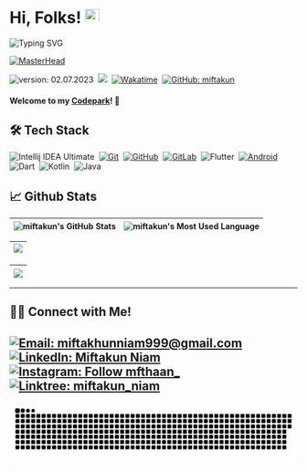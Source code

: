 # Hi, Folks! [<img src="https://media.giphy.com/media/hvRJCLFzcasrR4ia7z/giphy.gif" width="25px" height="25px">](https://miftakun.github.io/)

<!--   my-ticker -->    
![Typing SVG](https://readme-typing-svg.herokuapp.com?color=%2336BCF7&center=true&vCenter=true&width=1000&lines=Hi+there+👋,+I+am+Miftakun+Niam;+Welcome+to+My+Profile!;Over+1+years+of+programming+experience;Always+learning+new+things+;UI/UX+Design+and+Mobile+Development+Enthusiast+;and+Google+Developer+Student+community+member)

[![MasterHead](https://1.bp.blogspot.com/-7A4WynwLsMw/XbBpCXG8fHI/AAAAAAAAMt4/uOa1bpLskYgrwGbllhSu2SDj_Mig8SXJQCLcBGAsYHQ/s1600/2000_600px.gif)](https://miftakun.github.io)

![version: 02.07.2023](https://img.shields.io/badge/version-02.07.2023-informational)&nbsp;
![](https://komarev.com/ghpvc/?username=miftakun)&nbsp;
[![Wakatime](https://wakatime.com/badge/user/86dab614-3d73-414f-ac95-9d23f118db89.svg)](https://wakatime.com/@mfthaan)&nbsp;
[![GitHub: miftakun](https://img.shields.io/github/followers/miftakun?label=follow&style=social)](https://github.com/miftakun)&nbsp;


#### Welcome to my [Codepark](https://github.com/Miftakun)! 🏡

## 🛠 Tech Stack
  ![Intellij IDEA Ultimate](https://img.shields.io/badge/IntelliJ%20IDEA%20Ultimate-000000.svg?style=flat&logo=intellij-idea&logoColor=white)&nbsp;
  [![Git](https://img.shields.io/badge/Git-%23F05033.svg?style=flat&logo=git&logoColor=white)](https://git-scm.com/)&nbsp;
  [![GitHub](https://img.shields.io/badge/-GitHub-05122A?style=flat&logo=github)](https://github.com/miftakun/)&nbsp;
  [![GitLab](https://img.shields.io/badge/-GitLab-%23fc6d26?style=flat&logo=gitlab&logoColor=white)](https://gitlab.com/mfthaan/)&nbsp;
  ![Flutter](https://img.shields.io/badge/Flutter%20Dev-blue?style=flat&logo=flutter)&nbsp;
  [![Android](https://img.shields.io/badge/Android_Dev-3DDC84?style=flat&logo=android&logoColor=white)](https://developers.google.com/profile/u/mfthaan)&nbsp;
  ![Dart](https://img.shields.io/badge/Dart%20-blue?style=flat&logo=dart)&nbsp;
  ![Kotlin](https://img.shields.io/badge/Kotlin-%230095D5.svg?style=flat&logo=kotlin&logoColor=white)&nbsp;
  ![Java](https://img.shields.io/badge/Java-%23ED8B00.svg?style=flat&logo=java&logoColor=white)&nbsp;
  

<!-- ## 📊 Top Repositories
[![Dicoding-AndroidPemula](https://github-readme-stats.vercel.app/api/pin/?username=miftakun&repo=Dicoding-AndroidPemula&show_icons=true&theme=radical)](https://github.com/miftakun/Dicoding-AndroidPemula) &nbsp;&nbsp; [![Smart-Villager](https://github-readme-stats.vercel.app/api/pin/?username=miftakun&repo=Smart-Villager&show_icons=true&theme=radical)](https://github.com/miftakun/Smart-Villager) -->

## 📈 Github Stats
  
| <img align="center" width="320px" src="https://github-readme-stats-eight-theta.vercel.app/api?username=miftakun&show_icons=true&hide_border=true&theme=radical&include_all_commits=true&count_private=true" alt="miftakun's GitHub Stats"> | <img align="center" width="295px" src="https://github-readme-stats-eight-theta.vercel.app/api/top-langs/?username=miftakun&langs_count=8&layout=compact&hide_border=true&theme=radical" alt="miftakun's Most Used Language">
| ------------- | ------------- |  

| <img width="640px" src="https://github-readme-streak-stats.herokuapp.com/?user=miftakun&hide_border=true&theme=radical">
| ------------- |

| [<img align="center" width="640px" src="https://github-readme-stats.vercel.app/api/wakatime?username=mfthaan&layout=compact&hide_border=true&theme=radical">](https://wakatime.com/@mfthaan)
| ------------- |

---

<!-- ![Miftakun's GitHub activity graph](https://activity-graph.herokuapp.com/graph?username=miftakun&hide_border=true&theme=redical) -->

## 🤝🏻 Connect with Me!
[![Email: miftakhunniam999@gmail.com](https://img.shields.io/badge/-miftakhunniam999@gmail.com-D14836?style=flat&logo=Gmail&logoColor=white)](mailto:miftakhunniam999@gmail.com)
[![LinkedIn: Miftakun Niam](https://img.shields.io/badge/-LinkedIn-blue?style=flat&logo=Linkedin&logoColor=white&link=https://www.linkedin.com/in/miftakun-niam/)](https://www.linkedin.com/in/miftakun-niam/)&nbsp;
[![Instagram: Follow mfthaan_](https://img.shields.io/badge/-Instagram-E4405F?style=flat&logo=Instagram&logoColor=white)](https://www.instagram.com/mfthaan_)&nbsp;
[![Linktree: miftakun_niam](https://img.shields.io/badge/-Linktree-%2300d15b?style=flat&logo=Linktree&logoColor=white&link=https://linktr.ee/miftakun_niam)](https://linktr.ee/miftakun_niam)&nbsp;
---

<img align="center" src="https://github.com/Miftakun/Miftakun/blob/main/github-contribution-grid-snake-dark.svg" alt="Snake">

